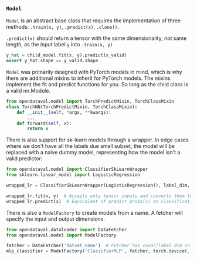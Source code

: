 ### `Model`
`Model` is an abstract base class that requires the implementation of three methods: `.train(x, y)`, `.predict(x)`, `.clone()`.

`.predict(x)` should return a tensor with the same dimensionality, not same length, as the input label `y` into `.train(x, y)`
```python
y_hat = child_model.fit(x, y).predict(x_valid)
assert y_hat.shape == y_valid.shape
```
`Model` was primarily designed with PyTorch models in mind, which is why there are additional mixins to inherit for PyTorch models. The mixins implement the fit and predict functions for you. So long as the child class is a valid nn.Module.
```python
from opendataval.model import TorchPredictMixin, TorchClassMixin
class TorchNN(TorchPredictMixin, TorchClassMixin):
    def __init__(self, *args, **kwargs):
        ...
    def forward(self, x):
        return x
```

There is also support for sk-learn models through a wrapper. In edge cases where we don't have all the labels due small subset, the model will be replaced with a naive dummy model, representing how the model isn't a valid predictor:
```python
from opendataval.model import ClassifierSkLearnWrapper
from sklearn.linear_model import LogisticRegression

wrapped_lr = ClassifierSkLearnWrapper(LogisticRegression(), label_dim, device=torch.device('...'))

wrapped_lr.fit(x, y)  # Accepts only tensor inputs and converts them to numpy
wrapped_lr.predict(x)  # Equivalent of predict_proba(x) on classification, .predict() for regression. Returns tensor
```

There is also a `ModelFactory` to create models from a name. A fetcher
will specify the input and output dimensions.
```python
from opendataval.dataloader import DataFetcher
from opendataval.model import ModelFactory

fetcher = DataFetcher('datset_name')  # Fetcher has covar/label dim information
mlp_classifier = ModelFactory('ClassifierMLP', fetcher, torch.device(...), *args, **kwargs)
```